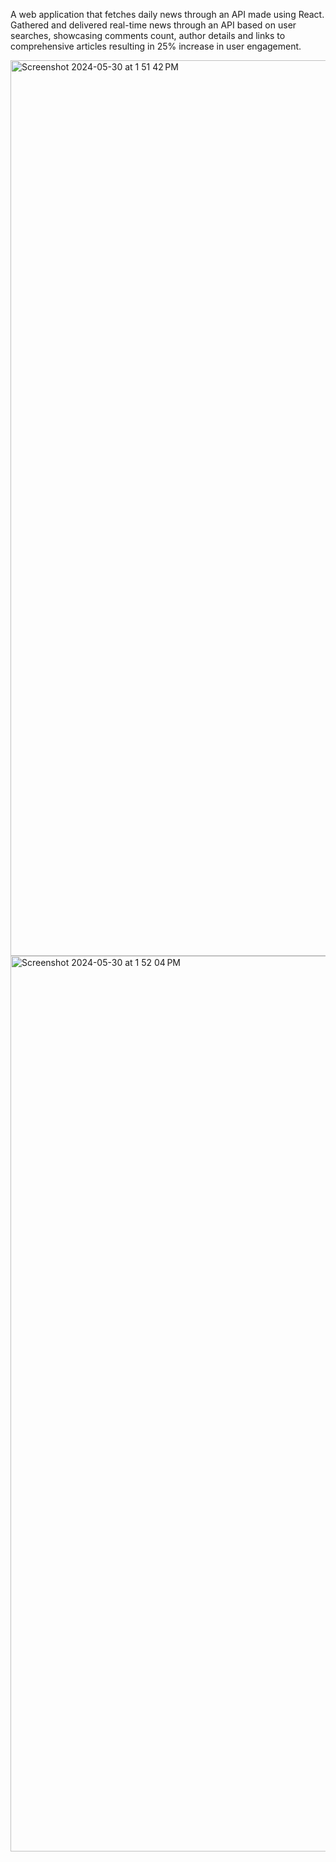 A web application that fetches daily news through an API made using React. Gathered and delivered real-time news through an API based on user searches, showcasing comments count, author details and links to comprehensive articles resulting in 25% increase in user engagement.

<img width="1433" alt="Screenshot 2024-05-30 at 1 51 42 PM" src="https://github.com/sharmaakash-25/newsapp/assets/91619525/7023aaac-1e14-4018-b0e1-9e8fa8eb7612">


<img width="1433" alt="Screenshot 2024-05-30 at 1 52 04 PM" src="https://github.com/sharmaakash-25/newsapp/assets/91619525/5bb4abe9-03f6-4de1-80dc-c545f87e9869">
